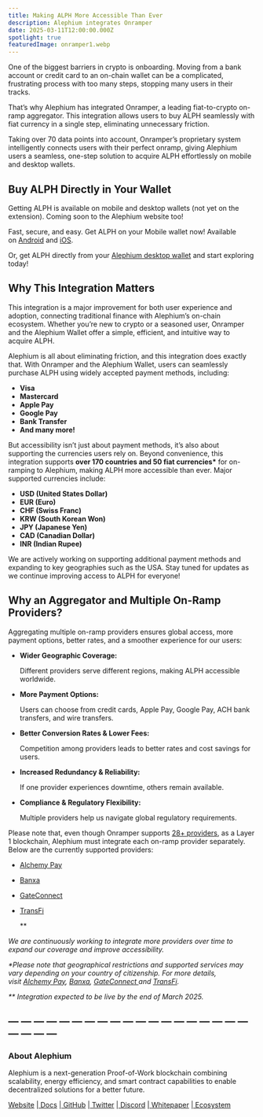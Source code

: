 ```yaml
---
title: Making ALPH More Accessible Than Ever
description: Alephium integrates Onramper
date: 2025-03-11T12:00:00.000Z
spotlight: true
featuredImage: onramper1.webp
---
```


One of the biggest barriers in crypto is onboarding. Moving from a bank account or credit card to an on-chain wallet can be a complicated, frustrating process with too many steps, stopping many users in their tracks.

That’s why Alephium has integrated Onramper, a leading fiat-to-crypto on-ramp aggregator. This integration allows users to buy ALPH seamlessly with fiat currency in a single step, eliminating unnecessary friction.

Taking over 70 data points into account, Onramper’s proprietary system intelligently connects users with their perfect onramp, giving Alephium users a seamless, one-step solution to acquire ALPH effortlessly on mobile and desktop wallets.

## Buy ALPH Directly in Your Wallet

Getting ALPH is available on mobile and desktop wallets (not yet on the extension). Coming soon to the Alephium website too!

Fast, secure, and easy. Get ALPH on your Mobile wallet now! Available on [Android](https://play.google.com/store/apps/details?id=org.alephium.wallet) and [iOS](https://apps.apple.com/us/app/alephium-wallet/id6469043072).

Or, get ALPH directly from your [Alephium desktop wallet](https://github.com/alephium/alephium-frontend/releases/latest/) and start exploring today!

## Why This Integration Matters

This integration is a major improvement for both user experience and adoption, connecting traditional finance with Alephium’s on-chain ecosystem. Whether you’re new to crypto or a seasoned user, Onramper and the Alephium Wallet offer a simple, efficient, and intuitive way to acquire ALPH.

Alephium is all about eliminating friction, and this integration does exactly that. With Onramper and the Alephium Wallet, users can seamlessly purchase ALPH using widely accepted payment methods, including:

- **Visa**
- **Mastercard**
- **Apple Pay**
- **Google Pay**
- **Bank Transfer**
- **And many more!**

But accessibility isn’t just about payment methods, it’s also about supporting the currencies users rely on. Beyond convenience, this integration supports **over 170 countries and 50 fiat currencies\*** for on-ramping to Alephium, making ALPH more accessible than ever. Major supported currencies include:

- **USD (United States Dollar)**
- **EUR (Euro)**
- **CHF (Swiss Franc)**
- **KRW (South Korean Won)**
- **JPY (Japanese Yen)**
- **CAD (Canadian Dollar)**
- **INR (Indian Rupee)**

We are actively working on supporting additional payment methods and expanding to key geographies such as the USA. Stay tuned for updates as we continue improving access to ALPH for everyone!

## Why an Aggregator and Multiple On-Ramp Providers?

Aggregating multiple on-ramp providers ensures global access, more payment options, better rates, and a smoother experience for our users:

- **Wider Geographic Coverage:**

  Different providers serve different regions, making ALPH accessible worldwide.

- **More Payment Options:**

  Users can choose from credit cards, Apple Pay, Google Pay, ACH bank transfers, and wire transfers.

- **Better Conversion Rates & Lower Fees:**

  Competition among providers leads to better rates and cost savings for users.

- **Increased Redundancy & Reliability:**

  If one provider experiences downtime, others remain available.

- **Compliance & Regulatory Flexibility:**

  Multiple providers help us navigate global regulatory requirements.

Please note that, even though Onramper supports [28+ providers](https://docs.onramper.com/docs/onramp-providers), as a Layer 1 blockchain, Alephium must integrate each on-ramp provider separately. Below are the currently supported providers:

- [Alchemy Pay](https://alchemypay.org/)
- [Banxa](https://banxa.com/)
- [GateConnect](https://gate.lt/connect/)
- [TransFi](https://www.transfi.com/)

  \*\*

_We are continuously working to integrate more providers over time to expand our coverage and improve accessibility._

_\*Please note that geographical restrictions and supported services may vary depending on your country of citizenship. For more details, visit [Alchemy Pay](https://alchemypay.org/), [Banxa](https://banxa.com/), [GateConnect ](https://gate.lt/connect/)and [TransFi](https://www.transfi.com/)._

_\*\* Integration expected to be live by the end of March 2025._

## — — — — — — — — — — — — — — — — — — — — — — —

### About Alephium

Alephium is a next-generation Proof-of-Work blockchain combining scalability, energy efficiency, and smart contract capabilities to enable decentralized solutions for a better future.

[Website](https://alephium.org/) |[ Docs](https://docs.alephium.org/) |[ GitHub](https://github.com/alephium) |[ Twitter](https://twitter.com/alephium) |[ Discord](https://alephium.org/discord) |[ ](https://medium.com/@alephium)[Whitepaper](https://github.com/alephium/white-paper) |[ Ecosystem](https://www.alph.land/)
